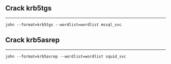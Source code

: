 ## Crack krb5tgs

---

```
john --format=krb5tgs --wordlist=wordlist mssql_svc
```


## Crack krb5asrep

---

```
john --format=krb5asrep --wordlist=wordlist squid_svc
```